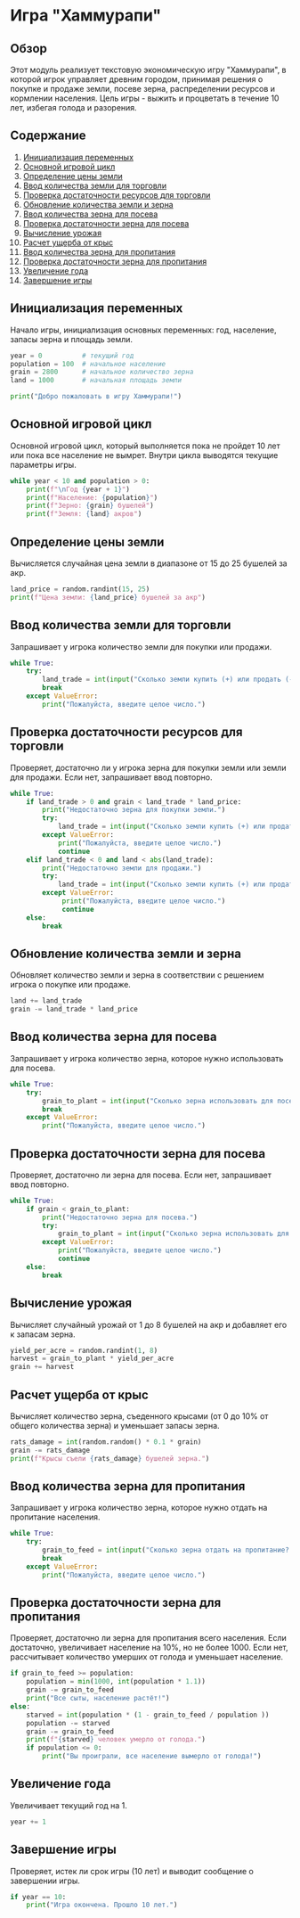 # Игра "Хаммурапи"

## Обзор

Этот модуль реализует текстовую экономическую игру "Хаммурапи", в которой игрок управляет древним городом, принимая решения о покупке и продаже земли, посеве зерна, распределении ресурсов и кормлении населения. Цель игры - выжить и процветать в течение 10 лет, избегая голода и разорения.

## Содержание

1. [Инициализация переменных](#инициализация-переменных)
2. [Основной игровой цикл](#основной-игровой-цикл)
3. [Определение цены земли](#определение-цены-земли)
4. [Ввод количества земли для торговли](#ввод-количества-земли-для-торговли)
5. [Проверка достаточности ресурсов для торговли](#проверка-достаточности-ресурсов-для-торговли)
6. [Обновление количества земли и зерна](#обновление-количества-земли-и-зерна)
7. [Ввод количества зерна для посева](#ввод-количества-зерна-для-посева)
8. [Проверка достаточности зерна для посева](#проверка-достаточности-зерна-для-посева)
9. [Вычисление урожая](#вычисление-урожая)
10. [Расчет ущерба от крыс](#расчет-ущерба-от-крыс)
11. [Ввод количества зерна для пропитания](#ввод-количества-зерна-для-пропитания)
12. [Проверка достаточности зерна для пропитания](#проверка-достаточности-зерна-для-пропитания)
13. [Увеличение года](#увеличение-года)
14. [Завершение игры](#завершение-игры)

## Инициализация переменных

Начало игры, инициализация основных переменных: год, население, запасы зерна и площадь земли.

```python
year = 0          # текущий год
population = 100  # начальное население
grain = 2800      # начальное количество зерна
land = 1000       # начальная площадь земли

print("Добро пожаловать в игру Хаммурапи!")
```

## Основной игровой цикл

Основной игровой цикл, который выполняется пока не пройдет 10 лет или пока все население не вымрет. Внутри цикла выводятся текущие параметры игры.

```python
while year < 10 and population > 0:
    print(f"\nГод {year + 1}")
    print(f"Население: {population}")
    print(f"Зерно: {grain} бушелей")
    print(f"Земля: {land} акров")
```

## Определение цены земли

Вычисляется случайная цена земли в диапазоне от 15 до 25 бушелей за акр.

```python
land_price = random.randint(15, 25)
print(f"Цена земли: {land_price} бушелей за акр")
```

## Ввод количества земли для торговли

Запрашивает у игрока количество земли для покупки или продажи.

```python
while True:
    try:
        land_trade = int(input("Сколько земли купить (+) или продать (-)? "))
        break
    except ValueError:
        print("Пожалуйста, введите целое число.")
```

## Проверка достаточности ресурсов для торговли

Проверяет, достаточно ли у игрока зерна для покупки земли или земли для продажи. Если нет, запрашивает ввод повторно.

```python
while True:
    if land_trade > 0 and grain < land_trade * land_price:
        print("Недостаточно зерна для покупки земли.")
        try:
            land_trade = int(input("Сколько земли купить (+) или продать (-)? "))
        except ValueError:
            print("Пожалуйста, введите целое число.")
            continue
    elif land_trade < 0 and land < abs(land_trade):
        print("Недостаточно земли для продажи.")
        try:
            land_trade = int(input("Сколько земли купить (+) или продать (-)? "))
        except ValueError:
             print("Пожалуйста, введите целое число.")
             continue
    else:
        break
```

## Обновление количества земли и зерна

Обновляет количество земли и зерна в соответствии с решением игрока о покупке или продаже.

```python
land += land_trade
grain -= land_trade * land_price
```

## Ввод количества зерна для посева

Запрашивает у игрока количество зерна, которое нужно использовать для посева.

```python
while True:
    try:
        grain_to_plant = int(input("Сколько зерна использовать для посева? "))
        break
    except ValueError:
        print("Пожалуйста, введите целое число.")
```

## Проверка достаточности зерна для посева

Проверяет, достаточно ли зерна для посева. Если нет, запрашивает ввод повторно.

```python
while True:
    if grain < grain_to_plant:
        print("Недостаточно зерна для посева.")
        try:
            grain_to_plant = int(input("Сколько зерна использовать для посева? "))
        except ValueError:
            print("Пожалуйста, введите целое число.")
            continue
    else:
        break
```

## Вычисление урожая

Вычисляет случайный урожай от 1 до 8 бушелей на акр и добавляет его к запасам зерна.

```python
yield_per_acre = random.randint(1, 8)
harvest = grain_to_plant * yield_per_acre
grain += harvest
```

## Расчет ущерба от крыс

Вычисляет количество зерна, съеденного крысами (от 0 до 10% от общего количества зерна) и уменьшает запасы зерна.

```python
rats_damage = int(random.random() * 0.1 * grain)
grain -= rats_damage
print(f"Крысы съели {rats_damage} бушелей зерна.")
```

## Ввод количества зерна для пропитания

Запрашивает у игрока количество зерна, которое нужно отдать на пропитание населения.

```python
while True:
    try:
        grain_to_feed = int(input("Сколько зерна отдать на пропитание? "))
        break
    except ValueError:
        print("Пожалуйста, введите целое число.")
```

## Проверка достаточности зерна для пропитания

Проверяет, достаточно ли зерна для пропитания всего населения. Если достаточно, увеличивает население на 10%, но не более 1000. Если нет, рассчитывает количество умерших от голода и уменьшает население.

```python
if grain_to_feed >= population:
    population = min(1000, int(population * 1.1))
    grain -= grain_to_feed
    print("Все сыты, население растёт!")
else:
    starved = int(population * (1 - grain_to_feed / population ))
    population -= starved
    grain -= grain_to_feed
    print(f"{starved} человек умерло от голода.")
    if population <= 0:
        print("Вы проиграли, все население вымерло от голода!")
```

## Увеличение года

Увеличивает текущий год на 1.

```python
year += 1
```

## Завершение игры

Проверяет, истек ли срок игры (10 лет) и выводит сообщение о завершении игры.

```python
if year == 10:
    print("Игра окончена. Прошло 10 лет.")
```